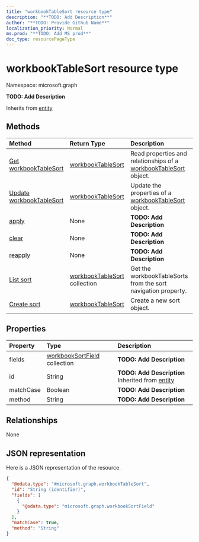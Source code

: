 ```yaml
---
title: "workbookTableSort resource type"
description: "**TODO: Add Description**"
author: "**TODO: Provide Github Name**"
localization_priority: Normal
ms.prod: "**TODO: Add MS prod**"
doc_type: resourcePageType
---
```


# workbookTableSort resource type


Namespace: microsoft.graph

**TODO: Add Description**


Inherits from [entity](../resources/entity.md)

## Methods
|Method|Return Type|Description|
|:---|:---|:---|
|[Get workbookTableSort](../api/workbooktablesort-get.md)|[workbookTableSort](../resources/workbooktablesort.md)|Read properties and relationships of a [workbookTableSort](../resources/workbooktablesort.md) object.|
|[Update workbookTableSort](../api/workbooktablesort-update.md)|[workbookTableSort](../resources/workbooktablesort.md)|Update the properties of a [workbookTableSort](../resources/workbooktablesort.md) object.|
|[apply](../api/workbooktablesort-apply.md)|None|**TODO: Add Description**|
|[clear](../api/workbooktablesort-clear.md)|None|**TODO: Add Description**|
|[reapply](../api/workbooktablesort-reapply.md)|None|**TODO: Add Description**|
|[List sort](../api/workbooktable-list-sort.md)|[workbookTableSort](../resources/workbooktablesort.md) collection|Get the workbookTableSorts from the sort navigation property.|
|[Create sort](../api/workbooktable-post-sort.md)|[workbookTableSort](../resources/workbooktablesort.md)|Create a new sort object.|

## Properties
|Property|Type|Description|
|:---|:---|:---|
|fields|[workbookSortField](../resources/workbooksortfield.md) collection|**TODO: Add Description**|
|id|String|**TODO: Add Description** Inherited from [entity](../resources/entity.md)|
|matchCase|Boolean|**TODO: Add Description**|
|method|String|**TODO: Add Description**|

## Relationships
None

## JSON representation
Here is a JSON representation of the resource.
<!-- {
  "blockType": "resource",
  "keyProperty": "id",
  "@odata.type": "microsoft.graph.workbookTableSort",
  "baseType": "microsoft.graph.entity",
  "openType": false
}
-->
``` json
{
  "@odata.type": "#microsoft.graph.workbookTableSort",
  "id": "String (identifier)",
  "fields": [
    {
      "@odata.type": "microsoft.graph.workbookSortField"
    }
  ],
  "matchCase": true,
  "method": "String"
}
```

